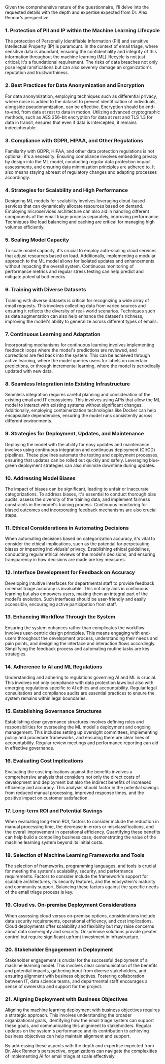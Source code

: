Given the comprehensive nature of the questionnaire, I'll delve into the requested details with the depth and expertise expected from Dr. Alex Rennor's perspective.

### 1. Protection of PII and IP within the Machine Learning Lifecycle

The protection of Personally Identifiable Information (PII) and sensitive Intellectual Property (IP) is paramount. In the context of email triage, where sensitive data is abundant, ensuring the confidentiality and integrity of this information throughout the machine learning (ML) lifecycle is not just critical; it's a foundational requirement. The risks of data breaches not only pose legal ramifications but can also severely damage an organization's reputation and trustworthiness.

### 2. Best Practices for Data Anonymization and Encryption

For data anonymization, employing techniques such as differential privacy, where noise is added to the dataset to prevent identification of individuals, alongside pseudonymization, can be effective. Encryption should be end-to-end, from data at rest to data in motion. Utilizing advanced cryptographic methods, such as AES 256-bit encryption for data at rest and TLS 1.3 for data in transit, ensures that even if data is intercepted, it remains indecipherable.

### 3. Compliance with GDPR, HIPAA, and Other Regulations

Familiarity with GDPR, HIPAA, and other data protection regulations is not optional; it's a necessity. Ensuring compliance involves embedding privacy by design into the ML model, conducting regular data protection impact assessments, and ensuring data minimization principles are adhered to. It also means staying abreast of regulatory changes and adapting processes accordingly.

### 4. Strategies for Scalability and High Performance

Designing ML models for scalability involves leveraging cloud-based services that can dynamically allocate resources based on demand. Employing microservices architecture can also aid in handling different components of the email triage process separately, improving performance. Techniques like load balancing and caching are critical for managing high volumes efficiently.

### 5. Scaling Model Capacity

To scale model capacity, it's crucial to employ auto-scaling cloud services that adjust resources based on load. Additionally, implementing a modular approach to the ML model allows for isolated updates and enhancements without impacting the overall system. Continuous monitoring of performance metrics and regular stress testing can help predict and mitigate potential bottlenecks.

### 6. Training with Diverse Datasets

Training with diverse datasets is critical for recognizing a wide array of email requests. This involves collecting data from varied sources and ensuring it reflects the diversity of real-world scenarios. Techniques such as data augmentation can also help enhance the dataset's richness, improving the model's ability to generalize across different types of emails.

### 7. Continuous Learning and Adaptation

Incorporating mechanisms for continuous learning involves implementing feedback loops where the model's predictions are reviewed, and corrections are fed back into the system. This can be achieved through active learning, where the model queries users for labels on uncertain predictions, or through incremental learning, where the model is periodically updated with new data.

### 8. Seamless Integration into Existing Infrastructure

Seamless integration requires careful planning and consideration of the existing email and IT ecosystems. This involves using APIs that allow the ML model to interact with existing systems without significant changes. Additionally, employing containerization technologies like Docker can help encapsulate dependencies, ensuring the model runs consistently across different environments.

### 9. Strategies for Deployment, Updates, and Maintenance

Deploying the model with the ability for easy updates and maintenance involves using continuous integration and continuous deployment (CI/CD) pipelines. These pipelines automate the testing and deployment processes, ensuring that updates can be rolled out quickly and safely. Leveraging blue-green deployment strategies can also minimize downtime during updates.

### 10. Addressing Model Biases

The impact of biases can be significant, leading to unfair or inaccurate categorizations. To address biases, it's essential to conduct thorough bias audits, assess the diversity of the training data, and implement fairness constraints in the model's training process. Continuous monitoring for biased outcomes and incorporating feedback mechanisms are also crucial steps.

### 11. Ethical Considerations in Automating Decisions

When automating decisions based on categorization accuracy, it's vital to consider the ethical implications, such as the potential for perpetuating biases or impacting individuals' privacy. Establishing ethical guidelines, conducting regular ethical reviews of the model's decisions, and ensuring transparency in how decisions are made are key measures.

### 12. Interface Development for Feedback on Accuracy

Developing intuitive interfaces for departmental staff to provide feedback on email triage accuracy is invaluable. This not only aids in continuous learning but also empowers users, making them an integral part of the model's evolution. Such interfaces should be user-friendly and easily accessible, encouraging active participation from staff.

### 13. Enhancing Workflow Through the System

Ensuring the system enhances rather than complicates the workflow involves user-centric design principles. This means engaging with end-users throughout the development process, understanding their needs and pain points, and designing the interface and interaction flows accordingly. Simplifying the feedback process and automating routine tasks are key strategies.

### 14. Adherence to AI and ML Regulations

Understanding and adhering to regulations governing AI and ML is crucial. This involves not only compliance with data protection laws but also with emerging regulations specific to AI ethics and accountability. Regular legal consultations and compliance audits are essential practices to ensure the system remains within legal boundaries.

### 15. Establishing Governance Structures

Establishing clear governance structures involves defining roles and responsibilities for overseeing the ML model's deployment and ongoing management. This includes setting up oversight committees, implementing policy and procedure frameworks, and ensuring there are clear lines of accountability. Regular review meetings and performance reporting can aid in effective governance.

### 16. Evaluating Cost Implications

Evaluating the cost implications against the benefits involves a comprehensive analysis that considers not only the direct costs of development and deployment but also the indirect benefits of increased efficiency and accuracy. This analysis should factor in the potential savings from reduced manual processing, improved response times, and the positive impact on customer satisfaction.

### 17. Long-term ROI and Potential Savings

When evaluating long-term ROI, factors to consider include the reduction in manual processing time, the decrease in errors or misclassifications, and the overall improvement in operational efficiency. Quantifying these benefits can help build a compelling business case, demonstrating the value of the machine learning system beyond its initial costs.

### 18. Selection of Machine Learning Frameworks and Tools

The selection of frameworks, programming languages, and tools is crucial for meeting the system's scalability, security, and performance requirements. Factors to consider include the framework's support for scalable architectures, its security features, and the ecosystem's maturity and community support. Balancing these factors against the specific needs of the email triage process is key.

### 19. Cloud vs. On-premise Deployment Considerations

When assessing cloud versus on-premise options, considerations include data security requirements, operational efficiency, and cost implications. Cloud deployments offer scalability and flexibility but may raise concerns about data sovereignty and security. On-premise solutions provide greater control but require significant upfront investment in infrastructure.

### 20. Stakeholder Engagement in Deployment

Stakeholder engagement is crucial for the successful deployment of a machine learning model. This involves clear communication of the benefits and potential impacts, gathering input from diverse stakeholders, and ensuring alignment with business objectives. Fostering collaboration between IT, data science teams, and departmental staff encourages a sense of ownership and support for the project.

### 21. Aligning Deployment with Business Objectives

Aligning the machine learning deployment with business objectives requires a strategic approach. This involves understanding the broader organizational goals, identifying how the email triage system can support these goals, and communicating this alignment to stakeholders. Regular updates on the system's performance and its contribution to achieving business objectives can help maintain alignment and support.

By addressing these aspects with the depth and expertise expected from Dr. Alex Rennor's perspective, organizations can navigate the complexities of implementing AI for email triage at scale effectively.